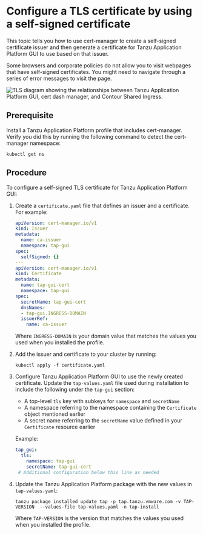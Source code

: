 # Configure a TLS certificate by using a self-signed certificate

This topic tells you how to use cert-manager to create a self-signed certificate issuer and then
generate a certificate for Tanzu Application Platform GUI to use based on that issuer.

Some browsers and corporate policies do not allow you to visit webpages that have self-signed
certificates. You might need to navigate through a series of error messages to visit the page.

![TLS diagram showing the relationships between Tanzu Application Platform GUI, cert dash manager, and Contour Shared Ingress.](images/TAP-GUI-TLS-CERT.png)

## <a id="prereq"></a> Prerequisite

Install a Tanzu Application Platform profile that includes cert-manager.
Verify you did this by running the following command to detect the cert-manager namespace:

```console
kubectl get ns
```

## <a id="procedure"></a> Procedure

To configure a self-signed TLS certificate for Tanzu Application Platform GUI:

1. Create a `certificate.yaml` file that defines an issuer and a certificate. For example:

   ```yaml
   apiVersion: cert-manager.io/v1
   kind: Issuer
   metadata:
     name: ca-issuer
     namespace: tap-gui
   spec:
     selfSigned: {}
   ---
   apiVersion: cert-manager.io/v1
   kind: Certificate
   metadata:
     name: tap-gui-cert
     namespace: tap-gui
   spec:
     secretName: tap-gui-cert
     dnsNames:
     - tap-gui.INGRESS-DOMAIN
     issuerRef:
       name: ca-issuer
   ```

   Where `INGRESS-DOMAIN` is your domain value that matches the values you used when you installed
   the profile.

2. Add the issuer and certificate to your cluster by running:

   ```console
   kubectl apply -f certificate.yaml
   ```

3. Configure Tanzu Application Platform GUI to use the newly created certificate.
   Update the `tap-values.yaml` file used during installation to include the following under the
   `tap-gui` section:

   - A top-level `tls` key with subkeys for `namespace` and `secretName`
   - A namespace referring to the namespace containing the `Certificate` object mentioned earlier
   - A secret name referring to the `secretName` value defined in your `Certificate` resource earlier

   Example:

   ```yaml
   tap_gui:
     tls:
       namespace: tap-gui
       secretName: tap-gui-cert
    # Additional configuration below this line as needed
   ```

4. Update the Tanzu Application Platform package with the new values in `tap-values.yaml`:

   ```console
   tanzu package installed update tap -p tap.tanzu.vmware.com -v TAP-VERSION  --values-file tap-values.yaml -n tap-install
   ```

   Where `TAP-VERSION` is the version that matches the values you used when you installed the profile.
